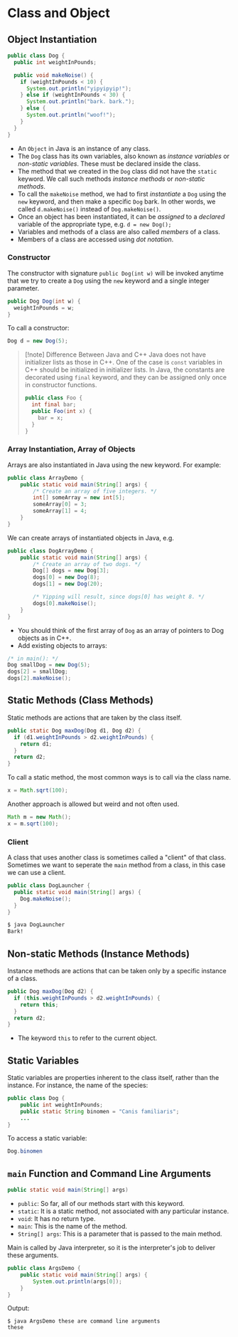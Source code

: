 Class and Object
===
## Object Instantiation
```java
public class Dog {
  public int weightInPounds;

  public void makeNoise() {
    if (weightInPounds < 10) {
      System.out.println("yipyipyip!");
    } else if (weightInPounds < 30) {
      System.out.println("bark. bark.");
    } else {
      System.out.println("woof!");
    }
  }    
}
```

- An `Object` in Java is an instance of any class.
- The `Dog` class has its own variables, also known as _instance variables_ or _non-static variables_. These must be declared inside the class.
- The method that we created in the `Dog` class did not have the `static` keyword. We call such methods _instance methods_ or _non-static methods_.
- To call the `makeNoise` method, we had to first _instantiate_ a `Dog` using the `new` keyword, and then make a specific `Dog` bark. In other words, we called `d.makeNoise()` instead of `Dog.makeNoise()`.
- Once an object has been instantiated, it can be _assigned_ to a _declared_ variable of the appropriate type, e.g. `d = new Dog();`
- Variables and methods of a class are also called _members_ of a class.
- Members of a class are accessed using _dot notation_.
### Constructor
The constructor with signature `public Dog(int w)` will be invoked anytime that we try to create a `Dog` using the `new` keyword and a single integer parameter.
```java
public Dog Dog(int w) {
  weightInPounds = w;
}
```

To call a constructor:
```java
Dog d = new Dog(5);
```

> [!note] Difference Between Java and C++
> Java does not have initializer lists as those in C++.
> One of the case is `const` variables in C++ should be initialized in initializer lists. In Java, the constants are decorated using `final` keyword, and they can be assigned only once in constructor functions.
> ```java
> public class Foo {
>   int final bar;
>   public Foo(int x) {
>     bar = x;
>   }
> }
> ```

### Array Instantiation, Array of Objects
Arrays are also instantiated in Java using the new keyword. For example:
```java
public class ArrayDemo {
    public static void main(String[] args) {
        /* Create an array of five integers. */
        int[] someArray = new int[5];
        someArray[0] = 3;
        someArray[1] = 4;
    }
}
```

We can create arrays of instantiated objects in Java, e.g.
```java
public class DogArrayDemo {
    public static void main(String[] args) {
        /* Create an array of two dogs. */
        Dog[] dogs = new Dog[3];
        dogs[0] = new Dog(8);
        dogs[1] = new Dog(20);

        /* Yipping will result, since dogs[0] has weight 8. */
        dogs[0].makeNoise();
    }
}
```

- You should think of the first array of `Dog` as an array of pointers to Dog objects as in C++.
- Add existing objects to arrays:
```java
/* in main(): */
Dog smallDog = new Dog(5);
dogs[2] = smallDog;
dogs[2].makeNoise();
```


## Static Methods (Class Methods)
Static methods are actions that are taken by the class itself.

```java
public static Dog maxDog(Dog d1, Dog d2) {
  if (d1.weightInPounds > d2.weightInPounds) {
    return d1;
  }
  return d2;
}
```

To call a static method, the most common ways is to call via the class name.
```java
x = Math.sqrt(100);
```

Another approach is allowed but weird and not often used.
```java
Math m = new Math();
x = m.sqrt(100);
```
### Client
A class that uses another class is sometimes called a "client" of that class.
Sometimes we want to seperate the `main` method from a class, in this case we can use a client.
```java
public class DogLauncher {
  public static void main(String[] args) {
    Dog.makeNoise();
  }
}
```

```sh
$ java DogLauncher
Bark!
```
## Non-static Methods (Instance Methods)
Instance methods are actions that can be taken only by a specific instance of a class.

```java
public Dog maxDog(Dog d2) {
  if (this.weightInPounds > d2.weightInPounds) {
    return this;
  }
  return d2;
}
```

- The keyword `this` to refer to the current object.

## Static Variables
Static variables are properties inherent to the class itself, rather than the instance.
For instance, the name of the species:
```java
public class Dog {
    public int weightInPounds;
    public static String binomen = "Canis familiaris";
    ...
}
```

To access a static variable:
```java
Dog.binomen
```

## `main` Function and Command Line Arguments
```java
public static void main(String[] args)
```
- `public`: So far, all of our methods start with this keyword.
- `static`: It is a static method, not associated with any particular instance.
- `void`: It has no return type.
- `main`: This is the name of the method.
- `String[] args`: This is a parameter that is passed to the main method.

Main is called by Java interpreter, so it is the interpreter's job to deliver these arguments.
```java
public class ArgsDemo {
    public static void main(String[] args) {
        System.out.println(args[0]);
    }
}
```
Output:
```shell
$ java ArgsDemo these are command line arguments
these
```